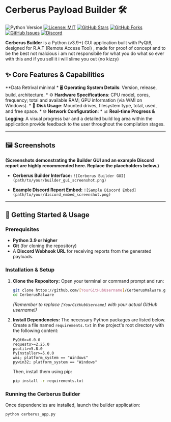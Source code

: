 # Cerberus Payload Builder 🛠️

<!-- Main Badges -->
![Python Version](https://img.shields.io/badge/python-3.9%2B-blue.svg?style=for-the-badge&logo=python)
[![License: MIT](https://img.shields.io/badge/License-MIT-yellow.svg?style=for-the-badge)](https://opensource.org/licenses/MIT) <!-- REPLACE WITH YOUR CHOSEN LICENSE -->
[![GitHub Stars](https://img.shields.io/github/stars/[YourGitHubUsername]/CerberusMalware?style=for-the-badge&logo=github)](https://github.com/[Trinitysudo]/CerberusMalware/stargazers) <!-- Replace [YourGitHubUsername] -->
[![GitHub Forks](https://img.shields.io/github/forks/[YourGitHubUsername]/CerberusMalware?style=for-the-badge&logo=github)](https://github.com/[Trinitysudo]/CerberusMalware/network/members) <!-- Replace [YourGitHubUsername] -->
[![GitHub Issues](https://img.shields.io/github/issues/[YourGitHubUsername]/CerberusMalware?style=for-the-badge&logo=github)](https://github.com/[Trinitysudo]/CerberusMalware/issues) <!-- Replace [YourGitHubUsername] -->
[![Discord](https://img.shields.io/discord/YOUR_SERVER_ID?label=Join%20Discord&logo=discord&logoColor=white&color=7289DA&style=for-the-badge)](https://discord.gg/3ZSVqbbUwJ) <!-- Replace YOUR_SERVER_ID -->

<!-- Optional Social/Activity Badges -->
<!--
[![GitHub last commit](https://img.shields.io/github/last-commit/[YourGitHubUsername]/CerberusMalware?style=flat-square&logo=github)](https://github.com/[YourGitHubUsername]/CerberusMalware/commits/main)
[![GitHub repo size](https://img.shields.io/github/repo-size/[YourGitHubUsername]/CerberusMalware?style=flat-square)](https://github.com/[YourGitHubUsername]/CerberusMalware)
-->

**Cerberus Builder** is a Python (v3.9+) GUI application built with PyQt6, designed for R.A.T (Remote Accese Tool) , made for proof of concept and to be the best not malcious
i  am not responsibile for what you do what so ever with this and if you sell it i will slime you out (no kizzy)

## ✨ Core Features & Capabilities

**Data Retrival minimal
    *   🖥️ **Operating System Details**: Version, release, build, architecture.
    *   ⚙️ **Hardware Specifications**: CPU model, cores, frequency; total and available RAM; GPU information (via WMI on Windows).
    *   💾 **Disk Usage**: Mounted drives, filesystem type, total, used, and free space.
    *   🌐 **Network Configuration**:
    *   📊 **Real-time Progress & Logging**: A visual progress bar and a detailed build log area within the application provide feedback to the user throughout the compilation stages.

---

## 🖼️ Screenshots

**(Screenshots demonstrating the Builder GUI and an example Discord report are highly recommended here. Replace the placeholders below.)**

*   **Cerberus Builder Interface:**
    `![Cerberus Builder GUI](path/to/your/builder_gui_screenshot.png)`

*   **Example Discord Report Embed:**
    `![Sample Discord Embed](path/to/your/discord_embed_screenshot.png)`

---

## 🚀 Getting Started & Usage

### Prerequisites

*   **Python 3.9 or higher**
*   **Git** (for cloning the repository)
*   A **Discord Webhook URL** for receiving reports from the generated payloads.

### Installation & Setup

1.  **Clone the Repository:**
    Open your terminal or command prompt and run:
    ```bash
    git clone https://github.com/[YourGitHubUsername]/CerberusMalware.git
    cd CerberusMalware
    ```
    *(Remember to replace `[YourGitHubUsername]` with your actual GitHub username!)*

2.  **Install Dependencies:**
    The necessary Python packages are listed below. Create a file named `requirements.txt` in the project's root directory with the following content:
    ```
    PyQt6>=6.0.0
    requests>=2.25.0
    psutil>=5.8.0
    PyInstaller>=5.0.0
    wmi; platform_system == "Windows"
    pywin32; platform_system == "Windows"
    ```
    Then, install them using pip:
    ```bash
    pip install -r requirements.txt
    ```


### Running the Cerberus Builder

Once dependencies are installed, launch the builder application:
```bash
python cerberus_app.py
